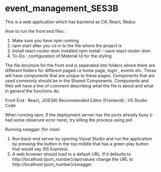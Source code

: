 # event_management_SES3B
This is a web application which has backend as C#, React, Redux 


How to run the front end files : 

1. Make sure you have npm running 
2. npm start after you cd in to the file where the project is 
3. Install react-router-dom installed npm install --save react-router-dom
4. To-Do : configuration of Material UI for the styling

The file structure for the front end is seperated into folders where there are different folders for different paged i.e home page, login , events etc. These will have components that are unique to these pages. Components that are used commonly should be in the Shared Components. Components and files will have a line of comment describing what the file is about and what in general the functions do.

Front End : React, JS(ES6)
Recommended Editor (Frontend) ; VS Studio Code


When running npm, if the deployment server has the ports already busy (i had some obsecure error here), try killing the process using pid

Running swagger (for now):

1. Run back-end server by opening Visual Studio and run the application by pressing the button in the top middle that has a green play button that would say (IIS Express).
2. A web browser should load to a default URL. If it defaults to http://localhost:{port_number}/api/values change the URL to http://localhost:{port_number}/swagger.

